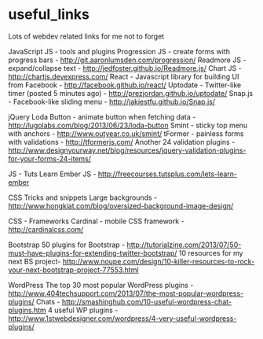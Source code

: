 useful_links
============

Lots of webdev related links for me not to forget

JavaScript
JS - tools and plugins
Progression JS - create forms with progress bars - http://git.aaronlumsden.com/progression/
Readmore JS - expand/collapse text - http://jedfoster.github.io/Readmore.js/
Chart JS - http://chartjs.devexpress.com/
React - Javascript library for building UI from Facebook - http://facebook.github.io/react/
Uptodate - Twitter-like timer (posted 5 minutes ago) - http://prezjordan.github.io/uptodate/
Snap.js - Facebook-like sliding menu - http://jakiestfu.github.io/Snap.js/

jQuery
Loda Button - animate button when fetching data - http://lugolabs.com/blog/2013/06/23/loda-button
Smint - sticky top menu with anchors - http://www.outyear.co.uk/smint/
tFormer - painless forms with validations - http://tformerjs.com/
Another 24 validation plugins - http://www.designyourway.net/blog/resources/jquery-validation-plugins-for-your-forms-24-items/

JS - Tuts
Learn Ember JS - http://freecourses.tutsplus.com/lets-learn-ember

CSS
Tricks and snippets
Large backgrounds - http://www.hongkiat.com/blog/oversized-background-image-design/

CSS - Frameworks
Cardinal - mobile CSS framework - http://cardinalcss.com/

Bootstrap
50 plugins for Bootstrap - http://tutorialzine.com/2013/07/50-must-have-plugins-for-extending-twitter-bootstrap/
10 resources for my next BS project- http://www.noupe.com/design/10-killer-resources-to-rock-your-next-bootstrap-project-77553.html

WordPress
The top 30 most popular WordPress plugins - http://www.404techsupport.com/2013/07/the-most-popular-wordpress-plugins/
Chats - http://smashinghub.com/10-useful-wordpress-chat-plugins.htm
4 useful WP plugins - http://www.1stwebdesigner.com/wordpress/4-very-useful-wordpress-plugins/

